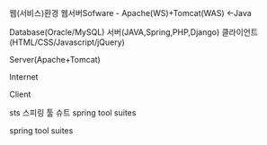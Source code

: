 웹(서비스)환경
웹서버Sofware - Apache(WS)+Tomcat(WAS) <-Java

Database(Oracle/MySQL)
서버(JAVA,Spring,PHP,Django)
클라이언트(HTML/CSS/Javascript/jQuery)

Server(Apache+Tomcat)

Internet

Client

sts 스피링 툴 슈트
spring tool suites


spring tool suites